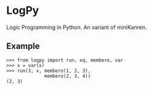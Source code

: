 LogPy
=====

Logic Programming in Python.  An variant of miniKanren.

Example
-------

    >>> from logpy import run, eq, membero, var
    >>> x = var(x)
    >>> run(3, x, membero(1, 2, 3), 
                  membero(2, 3, 4))
    (2, 3)
